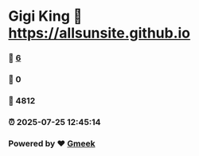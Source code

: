 # Gigi King :link: https://allsunsite.github.io 
### :page_facing_up: [6](https://allsunsite.github.io/tag.html) 
### :speech_balloon: 0 
### :hibiscus: 4812 
### :alarm_clock: 2025-07-25 12:45:14 
### Powered by :heart: [Gmeek](https://github.com/Meekdai/Gmeek)
